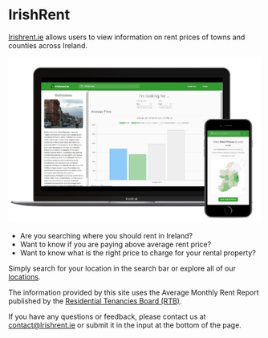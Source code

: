 # IrishRent

[Irishrent.ie](https://irishrent.ie/) allows users to view information on rent prices of towns and counties across Ireland.

![Irishrent.ie Screenshot](https://raw.githubusercontent.com/SeanFitz1997/IrishRent/master/IrishRent/public/images/demo/full_demo.png)

* Are you searching where you should rent in Ireland?
* Want to know if you are paying above average rent price?
* Want to know what is the right price to charge for your rental property?

Simply search for your location in the search bar or explore all of our [locations](https://irishrent.ie/location).

The information provided by this site uses the Average Monthly Rent Report published by the [Residential Tenancies Board (RTB)](https://www.rtb.ie/).

If you have any questions or feedback, please contact us at contact@Irishrent.ie or submit it in the input at the bottom of the page.
